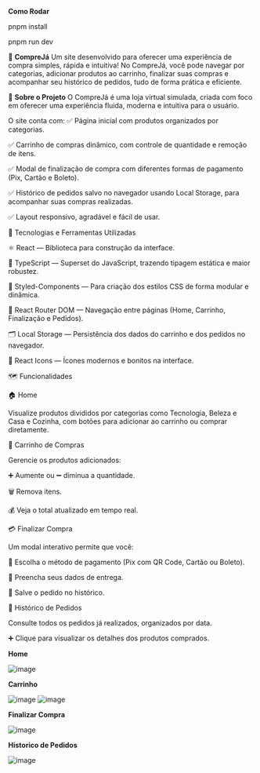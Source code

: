**Como Rodar**

pnpm install 


pnpm run dev

🛒 **CompreJá**
Um site desenvolvido para oferecer uma experiência de compra simples, rápida e intuitiva! No CompreJá, você pode navegar por categorias, adicionar produtos ao carrinho, finalizar suas compras e acompanhar seu histórico de pedidos, tudo de forma prática e eficiente.

🚀 **Sobre o Projeto**
O CompreJá é uma loja virtual simulada, criada com foco em oferecer uma experiência fluida, moderna e intuitiva para o usuário.

O site conta com:
✅ Página inicial com produtos organizados por categorias.


✅ Carrinho de compras dinâmico, com controle de quantidade e remoção de itens.


✅ Modal de finalização de compra com diferentes formas de pagamento (Pix, Cartão e Boleto).


✅ Histórico de pedidos salvo no navegador usando Local Storage, para acompanhar suas compras realizadas.


✅ Layout responsivo, agradável e fácil de usar.

🔧 Tecnologias e Ferramentas Utilizadas


⚛️ React — Biblioteca para construção da interface.



💙 TypeScript — Superset do JavaScript, trazendo tipagem estática e maior robustez.



🎨 Styled-Components — Para criação dos estilos CSS de forma modular e dinâmica.



🔗 React Router DOM — Navegação entre páginas (Home, Carrinho, Finalização e Pedidos).

🗂️ Local Storage — Persistência dos dados do carrinho e dos pedidos no navegador.

🎨 React Icons — Ícones modernos e bonitos na interface.

🗺️ Funcionalidades


🏠 Home

Visualize produtos divididos por categorias como Tecnologia, Beleza e Casa e Cozinha, com botões para adicionar ao carrinho ou comprar diretamente.

🛒 Carrinho de Compras

Gerencie os produtos adicionados:

➕ Aumente ou ➖ diminua a quantidade.

🗑️ Remova itens.

💰 Veja o total atualizado em tempo real.

💳 Finalizar Compra

Um modal interativo permite que você:

🔸 Escolha o método de pagamento (Pix com QR Code, Cartão ou Boleto).

🔸 Preencha seus dados de entrega.

🔸 Salve o pedido no histórico.

📑 Histórico de Pedidos

Consulte todos os pedidos já realizados, organizados por data.

➕ Clique para visualizar os detalhes dos produtos comprados.

**Home**

![image](https://github.com/user-attachments/assets/4ba8e756-5896-440e-bdb1-f047105e280e)

**Carrinho**

![image](https://github.com/user-attachments/assets/c0d51897-8490-4bd5-984e-3d6c1e633c3f)
![image](https://github.com/user-attachments/assets/ef7d581c-08d4-4ef8-84d7-d2e5602ea7be)


**Finalizar Compra**

![image](https://github.com/user-attachments/assets/70ec580c-66fa-4a49-8b53-27199e58cb19)

**Historico de Pedidos**

![image](https://github.com/user-attachments/assets/9995113a-2c48-4ec4-a77f-c093b19cda40)

